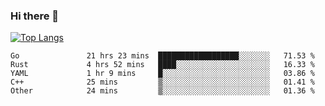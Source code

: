 ### Hi there 👋

<!--
**3Xpl0it3r/3Xpl0it3r** is a ✨ _special_ ✨ repository because its `README.md` (this file) appears on your GitHub profile.

Here are some ideas to get you started:

- 🔭 I’m currently working on ...
- 🌱 I’m currently learning ...
- 👯 I’m looking to collaborate on ...
- 🤔 I’m looking for help with ...
- 💬 Ask me about ...
- 📫 How to reach me: ...
- 😄 Pronouns: ...
- ⚡ Fun fact: ...
-->


[![Top Langs](https://github-readme-stats.vercel.app/api/top-langs/?username=3Xpl0it3r&layout=compact)](https://github.com/3Xpl0it3r/3Xpl0it3r)

<!--START_SECTION:waka-->

```text
Go               21 hrs 23 mins  ██████████████████░░░░░░░   71.53 %
Rust             4 hrs 52 mins   ████░░░░░░░░░░░░░░░░░░░░░   16.33 %
YAML             1 hr 9 mins     █░░░░░░░░░░░░░░░░░░░░░░░░   03.86 %
C++              25 mins         ▒░░░░░░░░░░░░░░░░░░░░░░░░   01.41 %
Other            24 mins         ▒░░░░░░░░░░░░░░░░░░░░░░░░   01.36 %
```

<!--END_SECTION:waka-->
